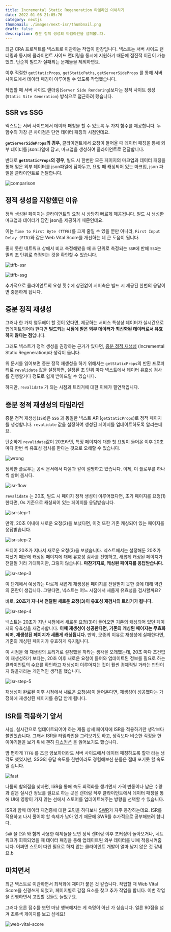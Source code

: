 ```yaml
---
title: Incremental Static Regeneration 타임라인 이해하기
date: 2022-01-08 21:05:76
category: nextjs
thumbnail: ./images/next-isr/thumbnail.png
draft: false
description: 증분 정적 생성의 타임라인을 살펴봅니다.
---
```


최근 CRA 프로젝트를 넥스트로 이관하는 작업이 한창입니다. 넥스트는 서버 사이드 랜더링과 동시에 클라이언트 사이드 랜더링을
동시에 지원하기 때문에 점진적 이관이 가능했죠. 단순히 빌드가 실패되는 문제들을 제외하면요.

이후 적절한 `getStaticProps`, `getStaticPaths`, `getServerSideProps` 를 통해 서버 사이드에서 데이터 패칭이
이루어질 수 있도록 작업했습니다.

작업할 때 서버 사이드 랜더링(`Server Side Rendering`)보다는 정적 사이트 생성(`Static Site Generation`) 방식으로
접근하려 했습니다.

## SSR vs SSG

넥스트는 서버 사이드에서 데이터 패칭을 할 수 있도록 두 가지 함수를 제공합니다.
두 함수의 가장 큰 차이점은 단연 데이터 패칭의 시점인데요.

**`getServerSideProps`의 경우**, 클라이언트에서 요청이 들어올 때
데이터 패칭을 통해 외부 데이터를 json파일에 담고, 마크업을 생성하여 클라이언트로 전달합니다.

반대로 **`getStaticProps`의 경우**, 빌드 시 한번만 모든 페이지의 마크업과 데이터 패칭을 통해
얻은 외부 데이터를 json파일에 담아두고, 요청 때 캐싱되어 있는 마크업, json 파일을 클라이언트로 전달합니다.

![comparison](./images/next-isr/comparison.png)

## 정적 생성을 지향했던 이유

정적 생성된 페이지는 클라이언트의 요청 시 상당히 빠르게 제공됩니다.
빌드 시 생성한 마크업과 데이터가 담긴 json을 제공하기 때문인데요.

이는 `Time to First Byte (TTFB)`를 크게 줄일 수 있을 뿐만 아니라, `First Input Delay (FID)`와 같은 Web Vital Score를 개선하는 데 큰 도움이 됩니다.

좋지 못한 네트워크 상에서 비교 측정해봤을 때 초 단위로 측정되는 `SSR`에 반해 `SSG`는 밀리 초 단위로
측정되는 것을 확인할 수 있습니다.

![ttfb-ssr](./images/next-isr/ttfb-ssr.png)

![ttfb-ssg](./images/next-isr/ttfb-ssg.png)

추가적으로 클라이언트의 요청 횟수에 상관없이 서버측은 빌드 시 제공된 한번의 응답이면 충분하게 됩니다.

## 증분 정적 재생성

그러나 한 가지 염두해야 할 것이 있다면, 제공하는 서비스 특성상 데이터가 실시간으로 업데이트되어야 한다면
**빌드되는 시점에 받은 외부 데이터가 최신화된 데이터로서 유효하지 않다는 점**입니다.

그래도 넥스트가 정적 생성을 권장하는 근거가 있다면, [증분 정적 재생성](https://vercel.com/docs/concepts/next.js/incremental-static-regeneration)
(Incremental Static Regeneration)라 생각이 듭니다.

위 문서를 읽어보면 증분 정적 재생성을 하기 위해서는 `getStaticProps`의 반환 프로퍼티로 `revalidate` 값을
설정하면, 설정된 초 단위 마다 넥스트에서 데이터 유효성 검사를 진행할거다 정도로 쉽게 받아드릴 수 있습니다.

하지만, `revalidate` 가 되는 시점과 트리거에 대한 이해가 필연적입니다.

## 증분 정적 재생성의 타임라인

증분 정적 재생성(`ISR`)은 `SSG` 과 동일한 넥스트 API(`getStaticProps`)로 정적 페이지를 생성합니다. `revalidate` 값을 설정하여
생성된 페이지를 업데이트하도록 알리는데요.

단순하게 `revalidate`값이 20초라면, 특정 페이지에 대한 첫 요청이
들어온 이후 20초마다 한번 씩 유효성 검사를 한다는 것으로 오해할 수 있습니다.

![wrong](./images/next-isr/wrong.png)

정확한 플로우는 공식 문서에서 다음과 같이 설명하고 있습니다. 이제, 이 플로우를 하나 씩 살펴 봅시다.

![isr-flow](./images/next-isr/isr-flow.png)

`revalidate` 는 20초, 빌드 시 페이지 정적 생성이 이루어졌다면,
초기 페이지를 요청(1)한다면, 0s 기준으로 캐싱되어 있는 페이지를 응답받습니다.

![isr-step-1](./images/next-isr/step-1.png)

만약, 20초 이내에 새로운 요청(2)을 보냈다면, 이것 또한 기존 캐싱되어 있는 페이지를 응답받습니다.

![isr-step-2](./images/next-isr/step-2.png)

드디어 20초가 지나서 새로운 요청(3)을 보냈습니다. 넥스트에서는 설정해둔 20초가 지났기 때문에
캐싱된 페이지에 대해 유효성 검사를 진행하고, 새롭게 캐싱된 페이지가 전달될 거라 기대하지만, 그렇지 않습니다.
**마찬가지로, 캐싱된 페이지를 응답받습니다.**

![isr-step-3](./images/next-isr/step-3.png)

이 단계에서 예상과는 다르게 새롭게 재생성된 페이지를 전달받지 못한 것에 대해 약간의 혼란이 생깁니다.
그렇다면, 넥스트는 어느 시점에서 새롭게 유효성을 검사할까요?

바로, **20초가 지나서 전달된 새로운 요청(3)이 유효성 재검사의 트리거가 됩니다.**

![isr-step-4](./images/next-isr/step-4.png)

넥스트는 20초가 지난 시점에서 새로운 요청(3)이 들어오면 기존의 캐싱되어 있던 페이지의 유효성을 재검사합니다.
**이때 재생성이 성공한다면, 기존의 캐싱된 페이지는 무효화되며, 재생성된 페이지가 새롭게 캐싱됩니다.**
만약, 모종의 이유로 재생성에 실패한다면, 기존의 캐싱된 페이지가 유효하게 유지됩니다.

이 시점을 왜 재생성의 트리거로 설정했을 까라는 생각을 오래했는데, 20초 마다 조건없이 재생성하기 보다는,
20초 이후 새로운 요청이 들어와 업데이트된 정보를 필요로 하는 클라이언트의 수요를 확인하고
재생성이 이루어지는 것이 훨씬 경제적일 거라는 판단이지 않을까라는 개인적인 생각을 했습니다.

![isr-step-5](./images/next-isr/step-5.png)

재생성이 완료된 이후 시점에서 새로운 요청(4)이 들어온다면, 재생성이 성공했다는 가정하에 재생성된 페이지를 응답 받게 됩니다.

## ISR를 적용하기 앞서

사실, 실시간으로 업데이트되어야 하는 제품 상세 페이지에 ISR을 적용하기란 생각보다 불안했습니다.
그래서 ISR을 타임라인을 그려보기도 하고, 생각보다 비슷한 걱정을 한 이야기들을 보기 위해 괜히
[디스커션](https://github.com/vercel/next.js/discussions?discussions_q=ecommerce)
을 읽어보기도 했습니다.

맘 편하게 `TTFB` 를 조금 양보하더라도 서버 사이드에서 데이터 패칭하도록 할까 라는 생각도 했었지만,
SSG의 응답 속도를 한번이라도 경험해보신 분들은 절대 포기못 할 속도일 겁니다.

![fast](./images/next-isr/fast1.png)

나름의 합의점을 찾자면, ISR을 통해 속도 최적화를 챙기면서
가격 변동이나 남은 수량과 같은 실시간 정보를 필요로 하는 곳은 랜더링 직후 클라이언트에서 데이터 패칭을 통해
UI에 영향이 가지 않는 선에서 스토어를 업데이트해주는 방향을 선택할 수 있습니다.

ISR과 함께 데이터 재검증에 대한 고민을 하다보니 [SWR](https://swr.vercel.app/ko)가 자주 등장하는데요.
ISR를 적용하고 나서 풀어야 할 숙제가 남아 있기 때문에 SWR를 추가적으로 공부해보려 합니다.

`SWR` 을 `ISR` 와 함께 사용한 예제들을 보면 정적 랜더링 이후 포커싱이 돌아오거나, 네트워크가 회복되었을 때 데이터 패칭을 통해 업데이트된 외부 데이터를 UI에
적용시켜줍니다. 어쩌면 스토어 따윈 필요로 하지 않는 클라이언트 개발이 얼마 남지 않은 것 같네요.b

## 마치면서

최근 넥스트로 이관하면서 최적화에 재미가 붙은 것 같습니다. 작업할 때 Web Vital Score을 신경쓰게 되었고,
페이지별로 감점 요소를 찾고 추가 작업을 합니다. 이번 작업을 진행하면서 고민할 것들도 늘었구요.

그러다 오른 점수를 보면 마냥 행복해지는 게 숙명이 아닌 가 싶습니다. 얼른 90점을 넘겨 초록색 게이지를 보고 싶네요!

![web-vital-score](./images/next-isr/web-vital-score.png)
